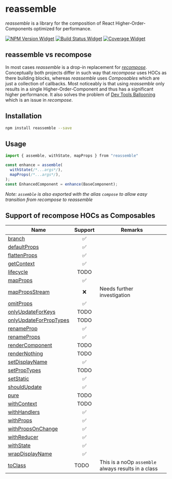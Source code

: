 # reassemble

_reassemble_ is a library for the composition of React Higher-Order-Components optimized for performance.

[![NPM Version Widget]][npm version]
[![Build Status Widget]][build status]
[![Coverage Widget]][coverage]

## reassemble vs recompose
In most cases _reassemble_ is  a drop-in replacement for [_recompose_](https://github.com/acdlite/recompose). Conceptually both projects differ in such way that _recompose_ uses HOCs as there building blocks, whereas _reassemble_ uses _Composables_ which are just a collection of callbacks. Most noticeably is that using _reassemble_ only results in a single Higher-Order-Component and thus has a significant higher performance. It also solves the problem of [Dev Tools Ballooning](https://cloud.githubusercontent.com/assets/5077042/12974970/4c6b7d3a-d0c9-11e5-9b92-9cee3b015f8c.png) which is an issue in _recompose_.

## Installation

```sh
npm install reassemble --save
```

## Usage

```js
import { assemble, withState, mapProps } from "reassemble"

const enhance = assemble(
  withState(/*...args*/),
  mapProps(/*...args*/),
);
const EnhancedComponent = enhance(BaseComponent);
```

_Note: `assemble` is also exported with the alias `compose` to allow easy transition from recompose to reassemble_

## Support of recompose HOCs as Composables

| Name                                                  | Support | Remarks |
| ----------------------------------------------------- | :-----: | ------- |
| [branch][docs branch]                                 | ✅       ||
| [defaultProps][docs defaultProps]                     | ✅       ||
| [flattenProps][docs flattenProps]                     | ✅       ||
| [getContext][docs getContext]                         | ✅       ||
| [lifecycle][docs lifecycle]                           | TODO     ||
| [mapProps][docs mapProps]                             | ✅       ||
| [mapPropsStream][docs mapPropsStream]                 | ❌       | Needs further investigation |
| [omitProps][docs omitProps]                           | ✅       ||
| [onlyUpdateForKeys][docs onlyUpdateForKeys]           | TODO     ||
| [onlyUpdateForPropTypes][docs onlyUpdateForPropTypes] | TODO     ||
| [renameProp][docs renameProp]                         | ✅       ||
| [renameProps][docs renameProps]                       | ✅       ||
| [renderComponent][docs renderComponent]               | TODO     ||
| [renderNothing][docs renderNothing]                   | TODO     ||
| [setDisplayName][docs setDisplayName]                 | ✅        ||
| [setPropTypes][docs setPropTypes]                     | TODO      ||
| [setStatic][docs setStatic]                           | ✅        ||
| [shouldUpdate][docs shouldUpdate]                     | ✅        ||
| [pure][docs pure]                                     | TODO      ||
| [withContext][docs withContext]                       | TODO      ||
| [withHandlers][docs withHandlers]                     | ✅        ||
| [withProps][docs withProps]                           | ✅        ||
| [withPropsOnChange][docs withPropsOnChange]           | ✅        ||
| [withReducer][docs withReducer]                       | ✅        ||
| [withState][docs withState]                           | ✅        ||
| [wrapDisplayName][docs wrapDisplayName]               | ✅        ||
| [toClass][docs toClass]                               | TODO      | This is a noOp `assemble` always results in a class |

[docs branch]: https://github.com/acdlite/recompose/blob/master/docs/API.md#branch
[docs defaultProps]: https://github.com/acdlite/recompose/blob/master/docs/API.md#defaultProps
[docs flattenProps]: https://github.com/acdlite/recompose/blob/master/docs/API.md#flattenProps
[docs getContext]: https://github.com/acdlite/recompose/blob/master/docs/API.md#getContext
[docs lifecycle]: https://github.com/acdlite/recompose/blob/master/docs/API.md#lifecycle
[docs mapProps]: https://github.com/acdlite/recompose/blob/master/docs/API.md#mapProps
[docs mapPropsStream]: https://github.com/acdlite/recompose/blob/master/docs/API.md#mapPropsStream
[docs omitProps]: https://github.com/acdlite/recompose/blob/master/docs/API.md#omitProps
[docs onlyUpdateForKeys]: https://github.com/acdlite/recompose/blob/master/docs/API.md#onlyUpdateForKeys
[docs onlyUpdateForPropTypes]: https://github.com/acdlite/recompose/blob/master/docs/API.md#onlyUpdateForPropTypes
[docs renameProp]: https://github.com/acdlite/recompose/blob/master/docs/API.md#renameProp
[docs renameProps]: https://github.com/acdlite/recompose/blob/master/docs/API.md#renameProps
[docs renderComponent]: https://github.com/acdlite/recompose/blob/master/docs/API.md#renderComponent
[docs renderNothing]: https://github.com/acdlite/recompose/blob/master/docs/API.md#renderNothing
[docs setDisplayName]: https://github.com/acdlite/recompose/blob/master/docs/API.md#setDisplayName
[docs setPropTypes]: https://github.com/acdlite/recompose/blob/master/docs/API.md#setPropTypes
[docs setStatic]: https://github.com/acdlite/recompose/blob/master/docs/API.md#setStatic
[docs shouldUpdate]: https://github.com/acdlite/recompose/blob/master/docs/API.md#shouldUpdate
[docs pure]: https://github.com/acdlite/recompose/blob/master/docs/API.md#pure
[docs withContext]: https://github.com/acdlite/recompose/blob/master/docs/API.md#withContext
[docs withHandlers]: https://github.com/acdlite/recompose/blob/master/docs/API.md#withHandlers
[docs withProps]: https://github.com/acdlite/recompose/blob/master/docs/API.md#withProps
[docs withPropsOnChange]: https://github.com/acdlite/recompose/blob/master/docs/API.md#withPropsOnChange
[docs withReducer]: https://github.com/acdlite/recompose/blob/master/docs/API.md#withReducer
[docs withState]: https://github.com/acdlite/recompose/blob/master/docs/API.md#withState
[docs wrapDisplayName]: https://github.com/acdlite/recompose/blob/master/docs/API.md#wrapDisplayName
[docs toClass]: https://github.com/acdlite/recompose/blob/master/docs/API.md#toClass

[npm version]: https://www.npmjs.com/package/reassemble

[npm version widget]: https://img.shields.io/npm/v/reassemble.svg?style=flat-square

[build status]: https://travis-ci.org/wikiwi/reassemble

[build status widget]: https://img.shields.io/travis/wikiwi/reassemble/master.svg?style=flat-square

[coverage]: https://codecov.io/gh/wikiwi/reassemble

[coverage widget]: https://codecov.io/gh/wikiwi/reassemble/branch/master/graph/badge.svg


